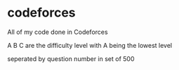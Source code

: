 # codeforces
All of my code done in Codeforces

A B C are the difficulty level with A being the lowest level

seperated by question number in set of 500